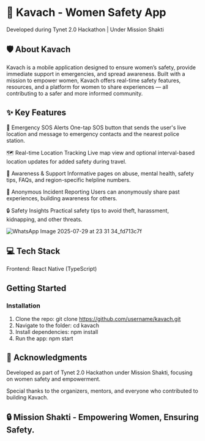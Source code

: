# 🚨 Kavach - Women Safety App
Developed during Tynet 2.0 Hackathon | Under Mission Shakti

## 🛡️ About Kavach
Kavach is a mobile application designed to ensure women’s safety, provide immediate support in emergencies, and spread awareness. Built with a mission to empower women, Kavach offers real-time safety features, resources, and a platform for women to share experiences — all contributing to a safer and more informed community.

## ✨ Key Features
🚨 Emergency SOS Alerts
One-tap SOS button that sends the user's live location and message to emergency contacts and the nearest police station.

🗺️ Real-time Location Tracking
Live map view and optional interval-based location updates for added safety during travel.

📢 Awareness & Support
Informative pages on abuse, mental health, safety tips, FAQs, and region-specific helpline numbers.

📝 Anonymous Incident Reporting
Users can anonymously share past experiences, building awareness for others.

🔒 Safety Insights
Practical safety tips to avoid theft, harassment, kidnapping, and other threats.

![WhatsApp Image 2025-07-29 at 23 31 34_fd713c7f](https://github.com/user-attachments/assets/801bec14-e620-4774-af6b-893476c158ff)


## 💻 Tech Stack
Frontend: React Native (TypeScript)

## Getting Started

### Installation
1. Clone the repo:
   git clone https://github.com/username/kavach.git
2. Navigate to the folder:
   cd kavach
3. Install dependencies:
   npm install
4. Run the app:
   npm start


## 🙌 Acknowledgments
Developed as part of Tynet 2.0 Hackathon under Mission Shakti, focusing on women safety and empowerment.

Special thanks to the organizers, mentors, and everyone who contributed to building Kavach.

## 🔒 Mission Shakti - Empowering Women, Ensuring Safety.
